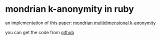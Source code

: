 # mondrian k-anonymity in ruby

an implementation of this paper: [mondrian multidimensional k-anonymity](http://mr.zare.ma.googlepages.com/36MondrianMultidimensionalK-Anonymit.pdf)

you can get the code from  [github](https://github.com/dscape/mondrian-multidimensional-k-anonymity)
